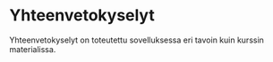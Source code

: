 # Yhteenvetokyselyt 
Yhteenvetokyselyt on toteutettu sovelluksessa eri tavoin kuin kurssin materialissa.
